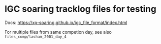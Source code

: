# IGC soaring tracklog files for testing

Docs: https://xp-soaring.github.io/igc_file_format/index.html

For multiple files from same competion day, see also `files_comp/lasham_2001_day_4`



